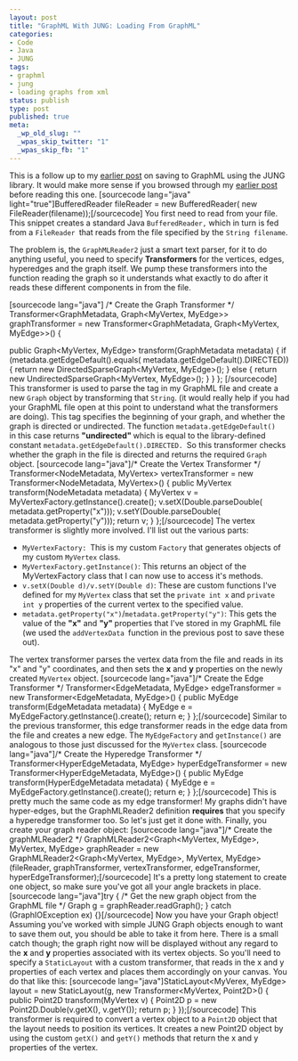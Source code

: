 ```yaml
--- 
layout: post
title: "GraphML With JUNG: Loading From GraphML"
categories: 
- Code
- Java
- JUNG
tags: 
- graphml
- jung
- loading graphs from xml
status: publish
type: post
published: true
meta: 
  _wp_old_slug: ""
  _wpas_skip_twitter: "1"
  _wpas_skip_fb: "1"
---
```

This is a follow up to my <a title="GraphML With JUNG: Saving Out" href="http://halfclosed.wordpress.com/2010/12/04/graphml-with-jung-saving/" target="_blank">earlier post</a> on saving to GraphML using the JUNG library. It would make more sense if you browsed through my <a title="GraphML With JUNG: Saving Out" href="http://halfclosed.wordpress.com/2010/12/04/graphml-with-jung-saving/" target="_blank">earlier post</a> before reading this one.
[sourcecode lang="java" light="true"]BufferedReader fileReader = new BufferedReader(
                            new FileReader(filename));[/sourcecode]
You first need to read from your file. This snippet creates a standard Java <code>BufferedReader,</code> which in turn is fed from a <code>FileReader </code>that reads from the file specified by the <code>String filename</code>.

<!--more-->The problem is, the <code>GraphMLReader2</code> just a smart text parser, for it to do anything useful, you need to specify <strong>Transformers</strong> for the vertices, edges, hyperedges and the graph itself. We pump these transformers into the function reading the graph so it understands what exactly to do after it reads these different components in from the file.
[sourcecode lang="java"] /* Create the Graph Transformer */
 Transformer&lt;GraphMetadata, Graph&lt;MyVertex, MyEdge&gt;&gt;
 graphTransformer = new Transformer&lt;GraphMetadata,
                           Graph&lt;MyVertex, MyEdge&gt;&gt;() {

   public Graph&lt;MyVertex, MyEdge&gt;
       transform(GraphMetadata metadata) {
         if (metadata.getEdgeDefault().equals(
         metadata.getEdgeDefault().DIRECTED)) {
             return new
             DirectedSparseGraph&lt;MyVertex, MyEdge&gt;();
         } else {
             return new
             UndirectedSparseGraph&lt;MyVertex, MyEdge&gt;();
         }
       }
 };
[/sourcecode]
This transformer is used to parse the <code></code> tag in my GraphML file and create a new <code>Graph</code> object by transforming that <code>String</code>. (it would really help if you had your GraphML file open at this point to understand what the transformers are doing). This tag specifies the beginning of your graph, and whether the graph is directed or undirected. The function <code>metadata.getEdgeDefault() </code>in this case returns <strong>"undirected" </strong>which is equal to the library-defined constant <code>metadata.getEdgeDefault().DIRECTED. </code>So this transformer checks whether the graph in the file is directed and returns the required <code>Graph </code>object.
[sourcecode lang="java"]/* Create the Vertex Transformer */
Transformer&lt;NodeMetadata, MyVertex&gt; vertexTransformer
= new Transformer&lt;NodeMetadata, MyVertex&gt;() {
    public MyVertex transform(NodeMetadata metadata) {
        MyVertex v =
            MyVertexFactory.getInstance().create();
        v.setX(Double.parseDouble(
                           metadata.getProperty(&quot;x&quot;)));
        v.setY(Double.parseDouble(
                           metadata.getProperty(&quot;y&quot;)));
        return v;
    }
};[/sourcecode]
The vertex transformer is slightly more involved. I'll list out the various parts:
<ul>
	<li><code>MyVertexFactory: </code>This is my custom <code>Factory</code> that generates objects of my custom <code>MyVertex</code> class.</li>
	<li><code>MyVertexFactory.getInstance()</code>: This returns an object of the MyVertexFactory class that I can now use to access it's methods.</li>
	<li><code>v.setX(Double d)/v.setY(Double d)</code>: These are custom functions I've defined for my <code>MyVertex</code> class that set the <code>private int x</code> and <code>private int y</code> properties of the current vertex to the specified value.</li>
	<li><code>metadata.getProperty("x")</code>/<code>metadata.getProperty("y")</code>: This gets the value of the <strong>"x"</strong> and <strong>"y" </strong>properties that I've stored in my GraphML file (we used the <code>addVertexData </code>function in the previous post to save these out).</li>
</ul>
The vertex transformer parses the vertex data from the file and reads in its "x" and "y" coordinates, and then sets the <strong>x</strong> and <strong>y</strong> properties on the newly created <code>MyVertex</code> object.
[sourcecode lang="java"]/* Create the Edge Transformer */
 Transformer&lt;EdgeMetadata, MyEdge&gt; edgeTransformer =
 new Transformer&lt;EdgeMetadata, MyEdge&gt;() {
     public MyEdge transform(EdgeMetadata metadata) {
         MyEdge e = MyEdgeFactory.getInstance().create();
         return e;
     }
 };[/sourcecode]
Similar to the previous transformer, this edge transformer reads in the edge data from the file and creates a new edge. The <code>MyEdgeFactory</code> and <code>getInstance()</code> are analogous to those just discussed for the <code>MyVertex</code> class.
[sourcecode lang="java"]/* Create the Hyperedge Transformer */
Transformer&lt;HyperEdgeMetadata, MyEdge&gt; hyperEdgeTransformer
= new Transformer&lt;HyperEdgeMetadata, MyEdge&gt;() {
     public MyEdge transform(HyperEdgeMetadata metadata) {
         MyEdge e = MyEdgeFactory.getInstance().create();
         return e;
     }
};[/sourcecode]
This is pretty much the same code as my edge transformer! My graphs didn't have hyper-edges, but the GraphMLReader2 definition <strong>requires</strong> that you specify a hyperedge transformer too. So let's just get it done with. Finally, you create your graph reader object:
[sourcecode lang="java"]/* Create the graphMLReader2 */
GraphMLReader2&lt;Graph&lt;MyVertex, MyEdge&gt;, MyVertex, MyEdge&gt;
graphReader = new
GraphMLReader2&lt;Graph&lt;MyVertex, MyEdge&gt;, MyVertex, MyEdge&gt;
      (fileReader, graphTransformer, vertexTransformer,
       edgeTransformer, hyperEdgeTransformer);[/sourcecode]
It's a pretty long statement to create one object, so make sure you've got all your angle brackets in place.
[sourcecode lang="java"]try {
    /* Get the new graph object from the GraphML file */
    Graph g = graphReader.readGraph();
} catch (GraphIOException ex) {}[/sourcecode]
Now you have your Graph object! Assuming you've worked with simple JUNG Graph objects enough to want to save them out, you should be able to take it from here. There is a small catch though; the graph right now will be displayed without any regard to the <strong>x</strong> and <strong>y</strong> properties associated with its vertex objects. So you'll need to specify a <code>StaticLayout</code> with a custom transformer, that reads in the x and y properties of each vertex and places them accordingly on your canvas. You do that like this:
[sourcecode lang="java"]StaticLayout&lt;MyVerex, MyEdge&gt; layout =
 new StaticLayout(g, new Transformer&lt;MyVertex, Point2D&gt;() {
   public Point2D transform(MyVertex v) {
       Point2D p = new Point2D.Double(v.getX(), v.getY());
       return p;
   }               
 });[/sourcecode]
This transformer is required to convert a vertex object to a <code>Point2D</code> object that the layout needs to position its vertices. It creates a new Point2D object by using the custom <code>getX()</code> and <code>getY()</code> methods that return the x and y properties of the vertex.
